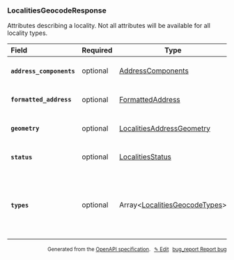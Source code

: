 <!--- This is a generated file, do not edit! -->
<!--- [START woosmap_http_schema_woosmap-platform-api-reference_localitiesgeocoderesponse] -->
<h3 class="schema-object" id="Woosmap Platform API Reference_LocalitiesGeocodeResponse">LocalitiesGeocodeResponse</h3>

Attributes describing a locality. Not all attributes will be available for all locality types.

| Field                                                                                                                                  | Required | Type                                                                                                                     | Description                                                                                                                                                                                                            |
| :------------------------------------------------------------------------------------------------------------------------------------- | -------- | ------------------------------------------------------------------------------------------------------------------------ | ---------------------------------------------------------------------------------------------------------------------------------------------------------------------------------------------------------------------- |
| <h4 id="LocalitiesGeocodeResponse-address_components" class="add-link schema-object-property-key"><code>address_components</code></h4> | optional | [AddressComponents](<#Woosmap Platform API Reference_AddressComponents> "AddressComponents")                             | See [AddressComponents](<#Woosmap Platform API Reference_AddressComponents> "AddressComponents") for more information.                                                                                                 |
| <h4 id="LocalitiesGeocodeResponse-formatted_address" class="add-link schema-object-property-key"><code>formatted_address</code></h4>   | optional | [FormattedAddress](<#Woosmap Platform API Reference_FormattedAddress> "FormattedAddress")                                | See [FormattedAddress](<#Woosmap Platform API Reference_FormattedAddress> "FormattedAddress") for more information.                                                                                                    |
| <h4 id="LocalitiesGeocodeResponse-geometry" class="add-link schema-object-property-key"><code>geometry</code></h4>                     | optional | [LocalitiesAddressGeometry](<#Woosmap Platform API Reference_LocalitiesAddressGeometry> "LocalitiesAddressGeometry")     | See [LocalitiesAddressGeometry](<#Woosmap Platform API Reference_LocalitiesAddressGeometry> "LocalitiesAddressGeometry") for more information.                                                                         |
| <h4 id="LocalitiesGeocodeResponse-status" class="add-link schema-object-property-key"><code>status</code></h4>                         | optional | [LocalitiesStatus](<#Woosmap Platform API Reference_LocalitiesStatus> "LocalitiesStatus")                                | See [LocalitiesStatus](<#Woosmap Platform API Reference_LocalitiesStatus> "LocalitiesStatus") for more information.                                                                                                    |
| <h4 id="LocalitiesGeocodeResponse-types" class="add-link schema-object-property-key"><code>types</code></h4>                           | optional | Array&lt;[LocalitiesGeocodeTypes](<#Woosmap Platform API Reference_LocalitiesGeocodeTypes> "LocalitiesGeocodeTypes")&gt; | <div class="ref-property-description"><p>An array containing the types of the result</p><p>See <a href="#Woosmap Platform API Reference_LocalitiesGeocodeTypes">LocalitiesGeocodeTypes</a> for more information.</div> |

<p style="text-align: right; font-size: smaller;">Generated from the <a data-label="openapi-github" href="https://github.com/woosmap/openapi-specification" title="Woosmap OpenAPI Specification" class="external">OpenAPI specification</a>.
<a data-label="openapi-github-woosmap-http-schema-woosmap-platform-api-reference-localitiesgeocoderesponse" data-action="edit" style="margin-left: 5px;" href="https://github.com/woosmap/openapi-specification/blob/main/specification/schemas/Woosmap Platform API Reference_LocalitiesGeocodeResponse.yml" title="Edit on GitHub">✎ Edit</a>
<a data-label="openapi-github-woosmap-http-schema-woosmap-platform-api-reference-localitiesgeocoderesponse" data-action="bug" style="margin-left: 5px;" href="https://github.com/woosmap/openapi-specification/issues/new?assignees=&labels=type%3A+bug%2C+triage+me&template=bug_report.md&title=[schemas] Bug - Woosmap Platform API Reference_LocalitiesGeocodeResponse" title="File bug for schemas on GitHub"><span class="material-icons">bug_report</span> Report bug</a>
</p>

<!--- [END woosmap_http_schema_woosmap-platform-api-reference_localitiesgeocoderesponse] -->
